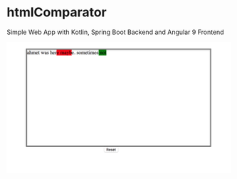 # htmlComparator

Simple Web App with Kotlin, Spring Boot Backend and Angular 9 Frontend


![screenshot](img/screenshot.png)